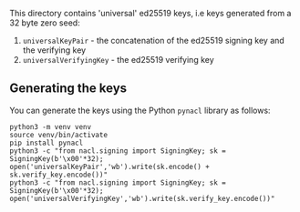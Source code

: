 This directory contains 'universal' ed25519 keys, i.e keys generated from a 32 byte zero seed:

1. `universalKeyPair` - the concatenation of the ed25519 signing key and the verifying key
2. `universalVerifyingKey` - the ed25519 verifying key

## Generating the keys

You can generate the keys using the Python `pynacl` library as follows:

```console
python3 -m venv venv
source venv/bin/activate
pip install pynacl
python3 -c "from nacl.signing import SigningKey; sk = SigningKey(b'\x00'*32); open('universalKeyPair','wb').write(sk.encode() + sk.verify_key.encode())"
python3 -c "from nacl.signing import SigningKey; sk = SigningKey(b'\x00'*32); open('universalVerifyingKey','wb').write(sk.verify_key.encode())"
```
